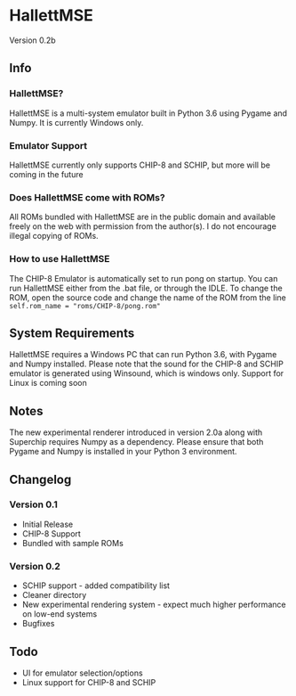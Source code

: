 # HallettMSE
Version 0.2b

## Info

### HallettMSE?
HallettMSE is a multi-system emulator built in Python 3.6 using Pygame and Numpy. It is currently Windows only.

### Emulator Support
HallettMSE currently only supports CHIP-8 and SCHIP, but more will be coming in the future

### Does HallettMSE come with ROMs?
All ROMs bundled with HallettMSE are in the public domain and available freely on the web with permission from the author(s). I do not encourage illegal copying of ROMs.

### How to use HallettMSE
The CHIP-8 Emulator is automatically set to run pong on startup. You can run HallettMSE either from the .bat file, or through the IDLE.
To change the ROM, open the source code and change the name of the ROM from the line `self.rom_name = "roms/CHIP-8/pong.rom"`

## System Requirements
HallettMSE requires a Windows PC that can run Python 3.6, with Pygame and Numpy installed.
Please note that the sound for the CHIP-8 and SCHIP emulator is generated using Winsound, which is windows only.
Support for Linux is coming soon

## Notes
The new experimental renderer introduced in version 2.0a along with Superchip requires Numpy as a dependency. Please ensure that both Pygame and Numpy is installed in your Python 3 environment.

## Changelog

### Version 0.1
- Initial Release
- CHIP-8 Support
- Bundled with sample ROMs

### Version 0.2
- SCHIP support - added compatibility list
- Cleaner directory
- New experimental rendering system - expect much higher performance on low-end systems
- Bugfixes

## Todo
- UI for emulator selection/options
- Linux support for CHIP-8 and SCHIP
